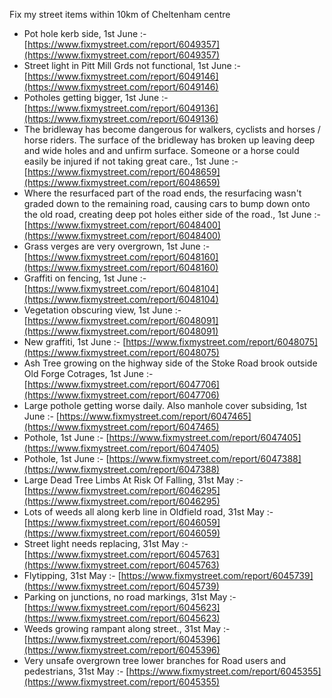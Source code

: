 Fix my street items within 10km of Cheltenham centre

<!-- fix_marker starts -->

- Pot hole kerb side, 1st June :- [https://www.fixmystreet.com/report/6049357](https://www.fixmystreet.com/report/6049357)
- Street light in Pitt Mill Grds not functional, 1st June :- [https://www.fixmystreet.com/report/6049146](https://www.fixmystreet.com/report/6049146)
- Potholes getting bigger, 1st June :- [https://www.fixmystreet.com/report/6049136](https://www.fixmystreet.com/report/6049136)
- The bridleway has become dangerous for walkers, cyclists and horses / horse riders. The surface of the bridleway has broken up leaving deep and wide holes and and unfirm surface. Someone or a horse could easily be injured if not taking great care., 1st June :- [https://www.fixmystreet.com/report/6048659](https://www.fixmystreet.com/report/6048659)
- Where the resurfaced part of the road ends, the resurfacing wasn't graded down to the remaining road, causing cars to bump down onto the old road, creating deep pot holes either side of the road., 1st June :- [https://www.fixmystreet.com/report/6048400](https://www.fixmystreet.com/report/6048400)
- Grass verges are very overgrown, 1st June :- [https://www.fixmystreet.com/report/6048160](https://www.fixmystreet.com/report/6048160)
- Graffiti on fencing, 1st June :- [https://www.fixmystreet.com/report/6048104](https://www.fixmystreet.com/report/6048104)
- Vegetation obscuring view, 1st June :- [https://www.fixmystreet.com/report/6048091](https://www.fixmystreet.com/report/6048091)
- New graffiti, 1st June :- [https://www.fixmystreet.com/report/6048075](https://www.fixmystreet.com/report/6048075)
- Ash Tree growing on the highway side of the Stoke Road brook outside Old Forge Cotrages, 1st June :- [https://www.fixmystreet.com/report/6047706](https://www.fixmystreet.com/report/6047706)
- Large pothole getting worse daily. Also manhole cover subsiding, 1st June :- [https://www.fixmystreet.com/report/6047465](https://www.fixmystreet.com/report/6047465)
- Pothole, 1st June :- [https://www.fixmystreet.com/report/6047405](https://www.fixmystreet.com/report/6047405)
- Pothole, 1st June :- [https://www.fixmystreet.com/report/6047388](https://www.fixmystreet.com/report/6047388)
- Large Dead Tree Limbs At Risk Of Falling, 31st May :- [https://www.fixmystreet.com/report/6046295](https://www.fixmystreet.com/report/6046295)
- Lots of weeds all along kerb line in Oldfield road, 31st May :- [https://www.fixmystreet.com/report/6046059](https://www.fixmystreet.com/report/6046059)
- Street light needs replacing, 31st May :- [https://www.fixmystreet.com/report/6045763](https://www.fixmystreet.com/report/6045763)
- Flytipping, 31st May :- [https://www.fixmystreet.com/report/6045739](https://www.fixmystreet.com/report/6045739)
- Parking on junctions, no road markings, 31st May :- [https://www.fixmystreet.com/report/6045623](https://www.fixmystreet.com/report/6045623)
- Weeds growing rampant along street., 31st May :- [https://www.fixmystreet.com/report/6045396](https://www.fixmystreet.com/report/6045396)
- Very unsafe overgrown tree lower branches for Road users and pedestrians, 31st May :- [https://www.fixmystreet.com/report/6045355](https://www.fixmystreet.com/report/6045355)

<!-- fix_marker ends -->